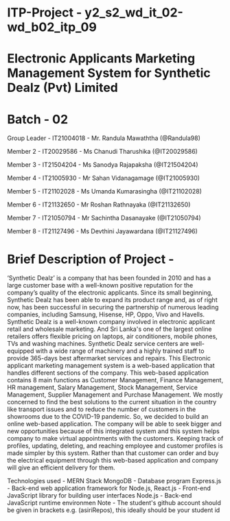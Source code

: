 # ITP-Project - y2_s2_wd_it_02-wd_b02_itp_09
# Electronic Applicants Marketing Management System for Synthetic Dealz (Pvt) Limited

# Batch - 02
Group Leader - IT21004018 - Mr. Randula Mawaththa (@Randula98)

Member 2 - IT20029586 - Ms Chanudi Tharushika (@IT20029586)

Member 3 - IT21504204 - Ms Sanodya Rajapaksha (@IT21504204)

Member 4 - IT21005930 - Mr Sahan Vidanagamage (@IT21005930)

Member 5 - IT21102028 - Ms Umanda Kumarasingha (@IT21102028)

Member 6 - IT21132650 - Mr Roshan Rathnayaka (@IT21132650)

Member 7 - IT21050794 - Mr Sachintha Dasanayake (@IT21050794)

Member 8 - IT21127496 - Ms Devthini Jayawardana (@IT21127496)

# Brief Description of Project -

‘Synthetic Dealz’ is a company that has been founded in 2010 and has a large customer base with a well-known positive reputation for the company’s quality of the electronic applicants. Since its small beginning, Synthetic Dealz has been able to expand its product range and, as of right now, has been successful in securing the partnership of numerous leading companies, including Samsung, Hisense, HP, Oppo, Vivo and Havells. Synthetic Dealz is a well-known company involved in electronic applicant retail and wholesale marketing. And Sri Lanka's one of the largest online retailers offers flexible pricing on laptops, air conditioners, mobile phones, TVs and washing machines. Synthetic Dealz service centers are well-equipped with a wide range of machinery and a highly trained staff to provide 365-days best aftermarket services and repairs.
This Electronic applicant marketing management system is a web-based application that handles different sections of the company. This web-based application contains 8 main functions as Customer Management, Finance Management, HR management, Salary Management, Stock Management, Service Management, Supplier Management and Purchase Management. We mostly concerned to find the best solutions to the current situation in the country like transport issues and to reduce the number of customers in the showrooms due to the COVID-19 pandemic. So, we decided to build an online web-based application. The company will be able to seek bigger and new opportunities because of this integrated system and this system helps company to make virtual appointments with the customers. Keeping track of profiles, updating, deleting, and reaching employee and customer profiles is made simpler by this system. Rather than that customer can order and buy the electrical equipment through this web-based application and company will give an efficient delivery for them.

Technologies used - MERN Stack
MongoDB - Database program
Express.js - Back-end web application framework for Node.js,
React.js - Front-end JavaScript library for building user interfaces
Node.js - Back-end JavaScript runtime environmen
Note - The student's github account should be given in brackets e.g. (asiriRepos), this ideally should be your student id
